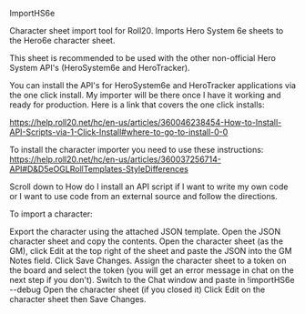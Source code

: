 ImportHS6e

Character sheet import tool for Roll20. Imports Hero System 6e sheets to the Hero6e character sheet.

This sheet is recommended to be used with the other non-official Hero System API's (HeroSystem6e and HeroTracker).

You can install the API's for HeroSystem6e and HeroTracker applications via the one click install. My importer will be there once I have it working and ready for production. Here is a link that covers the one click installs:

https://help.roll20.net/hc/en-us/articles/360046238454-How-to-Install-API-Scripts-via-1-Click-Install#where-to-go-to-install-0-0

To install the character importer you need to use these instructions: https://help.roll20.net/hc/en-us/articles/360037256714-API#D&D5eOGLRollTemplates-StyleDifferences

Scroll down to How do I install an API script if I want to write my own code or I want to use code from an external source and follow the directions.

To import a character:

Export the character using the attached JSON template.
Open the JSON character sheet and copy the contents.
Open the character sheet (as the GM), click Edit at the top right of the sheet and paste the JSON into the GM Notes field.
Click Save Changes.
Assign the character sheet to a token on the board and select the token (you will get an error message in chat on the next step if you don't).
Switch to the Chat window and paste in !importHS6e --debug
Open the character sheet (if you closed it)
Click Edit on the character sheet then Save Changes.
